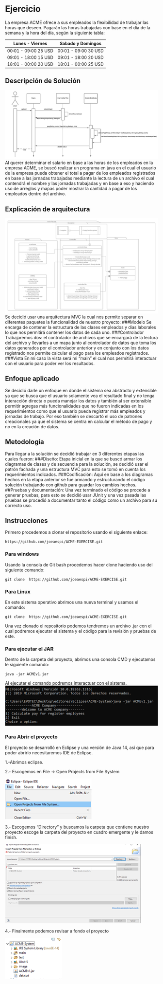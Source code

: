 # Ejercicio
La empresa ACME ofrece a sus empleados la flexibilidad de trabajar las horas que deseen. Pagarán las horas trabajadas con base en el día de la semana y la hora del día, según la siguiente tabla: 

| Lunes - Viernes        | Sabado y Domingos           |
| ------------- |:-------------:|
| 00:01 - 09:00 25 USD      | 00:01 - 09:00 30 USD |
| 09:01 - 18:00 15 USD     | 09:01 - 18:00 20 USD      |
| 18:01 - 00:00 20 USD | 18:01 - 00:00 25 USD      |

## Descripción de Solución 
![](/image/SequenceDiagram.png)
Al querer determinar el salario en base a las horas de los empleados en la empresa ACME, se buscó realizar un programa en java en el cual el usuario de la empresa pueda obtener el total a pagar de los empleados registrados en base a las jornadas trabajadas mediante la lectura de un archivo el cual contendrá el nombre y las jornadas trabajadas y en base a eso y haciendo uso de arreglos y mapas poder mostrar la cantidad a pagar de los empleados dentro del archivo.
## Explicación de arquitectura 
![](/image/ClassDiagram.png)
Se decidió usar una arquitectura MVC la cual nos permite separar en diferentes paquetes la funcionalidad de nuestro proyecto:
###Modelo
Se encarga de contener la estructura de las clases empleados y días laborales lo que nos permitirá contener los datos de cada uno.
###Controlador
Trabajaremos dos: el controlador de archivos que se encargará de la lectura del archivo y llevarlos a un mapa junto al controlador de datos que toma los datos generados por el controlador anterior y en conjunto con los datos registrado nos permite calcular el pago para los empleados registrados.
###Vista
 En mi caso la vista será mi “main” el cual nos permitirá interactuar con el usuario para poder ver los resultados.

## Enfoque aplicado 
Se decidió darle un enfoque en donde el sistema sea abstracto y extensible ya que se busca que el usuario solamente vea el resultado final y no tenga interacción directa o pueda manejar los datos y también al ser extensible permitir agregas más funcionalidades que no fueron indicadas en los requerimientos como que el usuario pueda registrar más empleados y jornadas de trabajo.
Por eso también se descartó el uso de patrones creacionales ya que el sistema se centra en calcular el método de pago y no en la creación de datos.  


## Metodología 
Para llegar a la solución se decidió trabajar en 3 diferentes etapas las cuales fueron:
###Diseño: 
Etapa inicial en la que se buscó armar los diagramas de clases y de secuencia para la solución, se decidió usar el patrón fachada y una estructura MVC para esto se tomó en cuenta los requerimientos indicados.
###Codificación: 
Aquí en base a los diagramas hechos en la etapa anterior se fue armando y estructurando el código solución trabajando con github para guardar los cambios hechos.
##Pruebas y documentación: 
Una vez terminado el código se procede a generar pruebas, para esto se decidió usar JUnit y una vez pasada las pruebas se procedió a documentar tanto el código como un archivo para su correcto uso.
## Instrucciones
Primero procedemos a clonar el repositorio usando el siguiente enlace:
```
https://github.com/joeaespi/ACME-EXERCISE.git
```

### Para windows
Usando la consola de Git bash procedemos hacer clone haciendo uso del siguiente comando:
```
git clone  https://github.com/joeaespi/ACME-EXERCISE.git
```
### Para Linux
En este sistema operativo abrimos una nueva terminal y usamos el comando:
``` 
git clone  https://github.com/joeaespi/ACME-EXERCISE.git
```

Una vez clonado el repositorio podemos tendremos un archivo .jar con el cual podremos ejecutar el sistema y el código para la revisión y pruebas de este.

### Para ejecutar el JAR
Dentro de la carpeta del proyecto, abrimos una consola CMD y ejecutamos le siguiente comando:
```
java -jar ACMEv1.jar 
```
Al ejecutar el comando podremos interactuar con el sistema.
![](/image/cmd.png)

### Para Abrir el proyecto
El proyecto se desarrolló en Eclipse y una versión de Java 14, así que para poder abrirlo necesitaremos IDE de Eclipse.

1.-Abrimos eclipse.

2.- Escogemos en File -> Open Projects from File System

![](/image/eclipse_opt.png)

3.- Escogemos “Directory” y buscamos la carpeta que contiene nuestro proyecto escoge la carpeta del proyecto en cuadro emergente y le damos finish.

![](/image/eclipse_emg.png)

4.- Finalmente podemos revisar a fondo el proyecto

![](/image/eclipse_view.png)